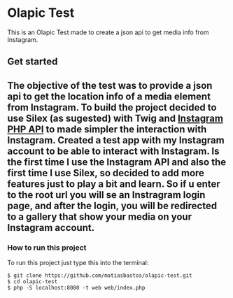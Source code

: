 # Olapic Test
This is an Olapic Test made to create a json api to get media info from Instagram.
## Get started
The objective of the test was to provide a json api to get the location info of a media element from Instagram.
To build the project decided to use Silex (as sugested) with Twig and [Instagram PHP API](https://github.com/cosenary/Instagram-PHP-API) to made simpler the interaction with Instagram.
Created a test app with my Instagram account to be able to interact with Instagram.
Is the first time I use the Instagram API and also the first time I use Silex, so decided to add more features just to play a bit and learn.
So if u enter to the root url you will se an Instragram login page, and after the login, you will be redirected to a gallery that show your media on your Instagram account.
---
### How to run this project
To run this project just type this into the terminal:
```
$ git clone https://github.com/matiasbastos/olapic-test.git
$ cd olapic-test
$ php -S localhost:8080 -t web web/index.php
```
